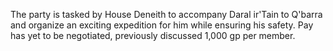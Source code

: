 The party is tasked by House Deneith to accompany Daral ir'Tain to Q'barra and organize an exciting expedition for him while ensuring his safety.
Pay has yet to be negotiated, previously discussed 1,000 gp per member.